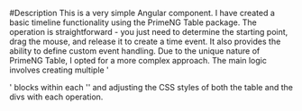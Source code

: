 #Description
This is a very simple Angular component. 
I have created a basic timeline functionality using the PrimeNG Table package. 
The operation is straightforward - you just need to determine the starting point, drag the mouse, and release it to create a time event. 
It also provides the ability to define custom event handling. 
Due to the unique nature of PrimeNG Table, 
I opted for a more complex approach. The main logic involves creating multiple '<div>' blocks within each '<td>' and adjusting the CSS styles of both the table and the divs with each operation.



